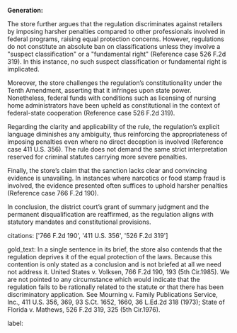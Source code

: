 **Generation:**

The store further argues that the regulation discriminates against retailers by imposing harsher penalties compared to other professionals involved in federal programs, raising equal protection concerns. However, regulations do not constitute an absolute ban on classifications unless they involve a "suspect classification" or a "fundamental right" (Reference case 526 F.2d 319). In this instance, no such suspect classification or fundamental right is implicated.

Moreover, the store challenges the regulation’s constitutionality under the Tenth Amendment, asserting that it infringes upon state power. Nonetheless, federal funds with conditions such as licensing of nursing home administrators have been upheld as constitutional in the context of federal-state cooperation (Reference case 526 F.2d 319).

Regarding the clarity and applicability of the rule, the regulation’s explicit language diminishes any ambiguity, thus reinforcing the appropriateness of imposing penalties even where no direct deception is involved (Reference case 411 U.S. 356). The rule does not demand the same strict interpretation reserved for criminal statutes carrying more severe penalties.

Finally, the store’s claim that the sanction lacks clear and convincing evidence is unavailing. In instances where narcotics or food stamp fraud is involved, the evidence presented often suffices to uphold harsher penalties (Reference case 766 F.2d 190).

In conclusion, the district court’s grant of summary judgment and the permanent disqualification are reaffirmed, as the regulation aligns with statutory mandates and constitutional provisions.

citations: ['766 F.2d 190', '411 U.S. 356', '526 F.2d 319']

gold_text: In a single sentence in its brief, the store also contends that the regulation deprives it of the equal protection of the laws. Because this contention is only stated as a conclusion and is not briefed at all we need not address it. United States v. Volksen, 766 F.2d 190, 193 (5th Cir.1985). We are not pointed to any circumstance which would indicate that the regulation fails to be rationally related to the statute or that there has been discriminatory application. See Mourning v. Family Publications Service, Inc., 411 U.S. 356, 369, 93 S.Ct. 1652, 1660, 36 L.Ed.2d 318 (1973); State of Florida v. Mathews, 526 F.2d 319, 325 (5th Cir.1976).

label: 